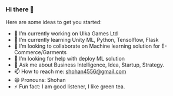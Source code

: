 ### Hi there 👋

<!--
**shohan4556/shohan4556** is a ✨ _special_ ✨ repository because its `README.md` (this file) appears on your GitHub profile.
-->

Here are some ideas to get you started:

- 🔭 I’m currently working on Ulka Games Ltd
- 🌱 I’m currently learning Unity ML, Python, Tensolflow, Flask
- 👯 I’m looking to collaborate on Machine learning solution for E-Commerce/Garments
- 🤔 I’m looking for help with deploy ML solution
- 💬 Ask me about Business Intelligence, Idea, Startup, Strategy.
- 📫 How to reach me: shohan4556@gmail.com
- 😄 Pronouns: Shohan
- ⚡ Fun fact: I am good listener, I like green tea.

